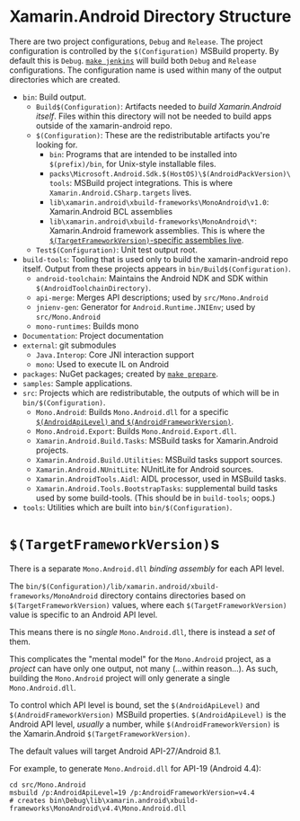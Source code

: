 # Xamarin.Android Directory Structure

There are two project configurations, `Debug` and `Release`. The project
configuration is controlled by the `$(Configuration)` MSBuild property.
By default this is `Debug`. [`make jenkins`](../building/unix/instructions.md)
will build both `Debug` and `Release` configurations. The configuration name
is used within many of the output directories which are created.


  * `bin`: Build output.
      * `Build$(Configuration)`: Artifacts needed to *build Xamarin.Android itself*.
        Files within this directory will not be needed to build apps outside of
        the xamarin-android repo.
      * `$(Configuration)`: These are the redistributable artifacts you're looking for.
          * `bin`: Programs that are intended to be installed into `$(prefix)/bin`,
	    for Unix-style installable files.
          * `packs\Microsoft.Android.Sdk.$(HostOS)\$(AndroidPackVersion)\tools`: MSBuild project integrations.
            This is where `Xamarin.Android.CSharp.targets` lives.
          * `lib\xamarin.android\xbuild-frameworks\MonoAndroid\v1.0`:
            Xamarin.Android BCL assemblies
          * `lib\xamarin.android\xbuild-frameworks\MonoAndroid\*`: Xamarin.Android
            framework assemblies. This is where the
            [`$(TargetFrameworkVersion)`-specific assemblies live](#tfv).
      * `Test$(Configuration)`: Unit test output root.
  * `build-tools`: Tooling that is used only to build the xamarin-android repo itself.
    Output from these projects appears in `bin/Build$(Configuration)`.
      * `android-toolchain`: Maintains the Android NDK and SDK within
        `$(AndroidToolchainDirectory)`.
      * `api-merge`: Merges API descriptions; used by `src/Mono.Android`
      * `jnienv-gen`: Generator for `Android.Runtime.JNIEnv`; used by `src/Mono.Android`
      * `mono-runtimes`: Builds mono
  * `Documentation`: Project documentation
  * `external`: git submodules
      * `Java.Interop`: Core JNI interaction support
      * `mono`: Used to execute IL on Android
  * `packages`: NuGet packages; created by [`make prepare`](../building/unix/instructions.md).
  * `samples`: Sample applications.
  * `src`: Projects which are redistributable, the outputs of which will be in
    `bin/$(Configuration)`.
      * `Mono.Android`: Builds `Mono.Android.dll` for a specific
        [`$(AndroidApiLevel)` and `$(AndroidFrameworkVersion)`](../building/configuration.md).
      * `Mono.Android.Export`: Builds `Mono.Android.Export.dll`.
      * `Xamarin.Android.Build.Tasks`: MSBuild tasks for Xamarin.Android projects.
      * `Xamarin.Android.Build.Utilities`: MSBuild tasks support sources.
      * `Xamarin.Android.NUnitLite`: NUnitLite for Android sources.
      * `Xamarin.AndroidTools.Aidl`: AIDL processor, used in MSBuild tasks.
      * `Xamarin.Android.Tools.BootstrapTasks`: supplemental build tasks used by
        some build-tools. (This should be in `build-tools`; oops.)
  * `tools`: Utilities which are built into `bin/$(Configuration)`.

<a name="tfv" />

# `$(TargetFrameworkVersion)`s

There is a separate `Mono.Android.dll` *binding assembly* for each API level.

The `bin/$(Configuration)/lib/xamarin.android/xbuild-frameworks/MonoAndroid`
directory contains directories based on `$(TargetFrameworkVersion)` values,
where each `$(TargetFrameworkVersion)` value is specific to an Android API level.

This means there is no *single* `Mono.Android.dll`, there is instead a *set*
of them.

This complicates the "mental model" for the `Mono.Android` project, as
a *project* can have only one output, not many (...within reason...).
As such, building the `Mono.Android` project will only generate a single
`Mono.Android.dll`.

To control which API level is bound, set the `$(AndroidApiLevel)` and
`$(AndroidFrameworkVersion)` MSBuild properties. `$(AndroidApiLevel)` is the
Android API level, *usually* a number, while `$(AndroidFrameworkVersion)`
is the Xamarin.Android `$(TargetFrameworkVersion)`.

The default values will target Android API-27/Android 8.1.

For example, to generate `Mono.Android.dll` for API-19 (Android 4.4):

    cd src/Mono.Android
    msbuild /p:AndroidApiLevel=19 /p:AndroidFrameworkVersion=v4.4
    # creates bin\Debug\lib\xamarin.android\xbuild-frameworks\MonoAndroid\v4.4\Mono.Android.dll
